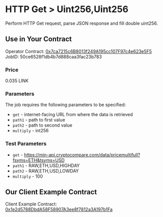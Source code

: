 # HTTP Get > Uint256,Uint256

Perform HTTP Get request, parse JSON response and fill double uint256.

## Use in Your Contract

Operator Contract: [0x7ca7215c6B8013f249A195cc107F97c4e623e5F5](https://mumbai.polygonscan.com/address/0x7ca7215c6B8013f249A195cc107F97c4e623e5F5)
JobID: 50ce6528f1db4b7d888caa3fac23b783

### Price

0.035 LINK

### Parameters

The job requires the following parameters to be specified:

* `get` - internet-facing URL from where the data is retrieved
* `path1` - path to first value
* `path2` - path to second value
* `multiply` - int256

### Test Parameters

* `get` - https://min-api.cryptocompare.com/data/pricemultifull?fsyms=ETH&tsyms=USD
* `path1` - RAW,ETH,USD,HIGHDAY
* `path2` - RAW,ETH,USD,LOWDAY
* `multiply` - 100

## Our Client Example Contract
  
Client Example Contract: [0x1e2d5788DbdA58F58907A3ee8f7812a3A197b1Fa](https://mumbai.polygonscan.com/address/0x1e2d5788DbdA58F58907A3ee8f7812a3A197b1Fa)
